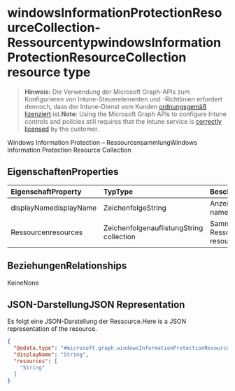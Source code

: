 # <a name="windowsinformationprotectionresourcecollection-resource-type"></a><span data-ttu-id="9c26a-101">windowsInformationProtectionResourceCollection-Ressourcentyp</span><span class="sxs-lookup"><span data-stu-id="9c26a-101">windowsInformationProtectionResourceCollection resource type</span></span>

> <span data-ttu-id="9c26a-102">**Hinweis:** Die Verwendung der Microsoft Graph-APIs zum Konfigurieren von Intune-Steuerelementen und -Richtlinien erfordert dennoch, dass der Intune-Dienst vom Kunden [ordnungsgemäß lizenziert](https://go.microsoft.com/fwlink/?linkid=839381) ist.</span><span class="sxs-lookup"><span data-stu-id="9c26a-102">**Note:** Using the Microsoft Graph APIs to configure Intune controls and policies still requires that the Intune service is [correctly licensed](https://go.microsoft.com/fwlink/?linkid=839381) by the customer.</span></span>

<span data-ttu-id="9c26a-103">Windows Information Protection – Ressourcensammlung</span><span class="sxs-lookup"><span data-stu-id="9c26a-103">Windows Information Protection Resource Collection</span></span>
## <a name="properties"></a><span data-ttu-id="9c26a-104">Eigenschaften</span><span class="sxs-lookup"><span data-stu-id="9c26a-104">Properties</span></span>
|<span data-ttu-id="9c26a-105">Eigenschaft</span><span class="sxs-lookup"><span data-stu-id="9c26a-105">Property</span></span>|<span data-ttu-id="9c26a-106">Typ</span><span class="sxs-lookup"><span data-stu-id="9c26a-106">Type</span></span>|<span data-ttu-id="9c26a-107">Beschreibung</span><span class="sxs-lookup"><span data-stu-id="9c26a-107">Description</span></span>|
|:---|:---|:---|
|<span data-ttu-id="9c26a-108">displayName</span><span class="sxs-lookup"><span data-stu-id="9c26a-108">displayName</span></span>|<span data-ttu-id="9c26a-109">Zeichenfolge</span><span class="sxs-lookup"><span data-stu-id="9c26a-109">String</span></span>|<span data-ttu-id="9c26a-110">Anzeigename</span><span class="sxs-lookup"><span data-stu-id="9c26a-110">Display name</span></span>|
|<span data-ttu-id="9c26a-111">Ressourcen</span><span class="sxs-lookup"><span data-stu-id="9c26a-111">resources</span></span>|<span data-ttu-id="9c26a-112">Zeichenfolgenauflistung</span><span class="sxs-lookup"><span data-stu-id="9c26a-112">String collection</span></span>|<span data-ttu-id="9c26a-113">Sammlung von Ressourcen</span><span class="sxs-lookup"><span data-stu-id="9c26a-113">Collection of resources</span></span>|

## <a name="relationships"></a><span data-ttu-id="9c26a-114">Beziehungen</span><span class="sxs-lookup"><span data-stu-id="9c26a-114">Relationships</span></span>
<span data-ttu-id="9c26a-115">Keine</span><span class="sxs-lookup"><span data-stu-id="9c26a-115">None</span></span>
## <a name="json-representation"></a><span data-ttu-id="9c26a-116">JSON-Darstellung</span><span class="sxs-lookup"><span data-stu-id="9c26a-116">JSON Representation</span></span>
<span data-ttu-id="9c26a-117">Es folgt eine JSON-Darstellung der Ressource.</span><span class="sxs-lookup"><span data-stu-id="9c26a-117">Here is a JSON representation of the resource.</span></span>
<!-- {
  "blockType": "resource",
  "keyProperty": "id",
  "@odata.type": "microsoft.graph.windowsInformationProtectionResourceCollection"
}
-->
``` json
{
  "@odata.type": "#microsoft.graph.windowsInformationProtectionResourceCollection",
  "displayName": "String",
  "resources": [
    "String"
  ]
}
```



